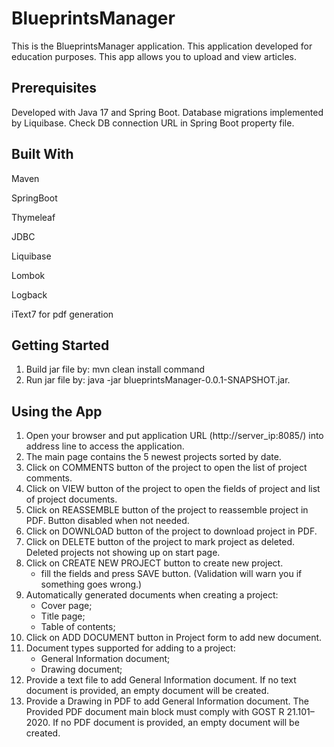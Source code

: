 # BlueprintsManager

This is the BlueprintsManager application. This application developed for education purposes. This app allows you to upload and
view articles.

## Prerequisites

Developed with Java 17 and Spring Boot. Database migrations implemented by Liquibase.
Check DB connection URL in Spring Boot property file.

## Built With

Maven

SpringBoot

Thymeleaf

JDBC

Liquibase

Lombok

Logback

iText7 for pdf generation

## Getting Started

1. Build jar file by: mvn clean install command
2. Run jar file by: java -jar blueprintsManager-0.0.1-SNAPSHOT.jar.

## Using the App

1. Open your browser and put application URL (http://server_ip:8085/) into address line to access the application.
2. The main page contains the 5 newest projects sorted by date.
3. Click on COMMENTS button of the project to open the list of project comments.
4. Click on VIEW button of the project to open the fields of project and list of project documents.
5. Click on REASSEMBLE button of the project to reassemble project in PDF. Button disabled when not needed.
6. Click on DOWNLOAD button of the project to download project in PDF.
7. Click on DELETE button of the project to mark project as deleted. Deleted projects not showing up on start page.
8. Click on CREATE NEW PROJECT button to create new project.
   - fill the fields and press SAVE button. (Validation will warn you if something goes wrong.)
9. Automatically generated documents when creating a project:
   - Cover page;
   - Title page;
   - Table of contents;
10. Click on ADD DOCUMENT button in Project form to add new document.
11. Document types supported for adding to a project:
    - General Information document;
    - Drawing document;
12. Provide a text file to add General Information document. If no text document is provided, an empty document will be created.
13. Provide a Drawing in PDF to add General Information document. The Provided PDF document main block must comply with GOST R 21.101–2020. If no PDF document is provided, an empty document will be created.
